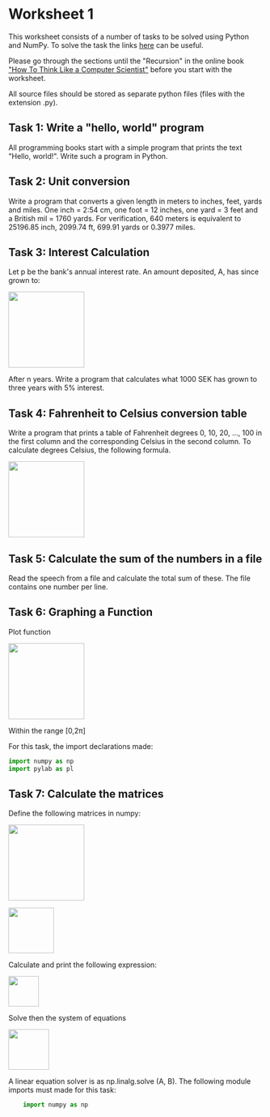 # Worksheet 1

This worksheet consists of a number of tasks to be solved using Python and NumPy. To solve the task the links [here](links.md) can be useful.

Please go through the sections until the "Recursion" in the online book ["How To Think Like a Computer Scientist"](https://runestone.academy/ns/books/published/thinkcspy/index.html) before you start with the worksheet.

All source files should be stored as separate python files (files with the extension .py).

## Task 1: Write a "hello, world" program

All programming books start with a simple program that prints the text "Hello, world!". Write such a program in Python.

## Task 2: Unit conversion  

Write a program that converts a given length in meters to inches, feet, yards and miles. One inch = 2:54 cm, one foot = 12 inches, one yard = 3 feet and a British mil = 1760 yards. For verification, 640 meters is equivalent to 25196.85 inch, 2099.74 ft, 699.91 yards or 0.3977 miles.

## Task 3: Interest Calculation

Let p be the bank's annual interest rate. An amount deposited, A, has since grown to:

<img src="../images/interest.png" width="150">

After n years. Write a program that calculates what 1000 SEK has grown to three years with 5% interest.

## Task 4: Fahrenheit to Celsius conversion table

Write a program that prints a table of Fahrenheit degrees 0, 10, 20, ..., 100 in the first column and the corresponding Celsius in the second column. To calculate degrees Celsius, the following formula.

<img src="../images/fahrenheit.png" width="150">

## Task 5: Calculate the sum of the numbers in a file

Read the speech from a file and calculate the total sum of these. The file contains one number per line.

## Task 6: Graphing a Function

Plot function

<img src="../images/sinx.png" width="150">

Within the range [0,2π]

For this task, the import declarations made:

``` py
import numpy as np
import pylab as pl
```

## Task 7: Calculate the matrices

Define the following matrices in numpy:

<img src="../images/matrix.png" width="150"><br>

<img src="../images/matrix_b.png" width="90">

Calculate and print the following expression:

<img src="../images/matrix_formulas.png" width="60">

Solve then the system of equations

<img src="../images/eqsys.png" width="80">

A linear equation solver is as np.linalg.solve (A, B). The following module imports must made for this task:

``` py
    import numpy as np
```


